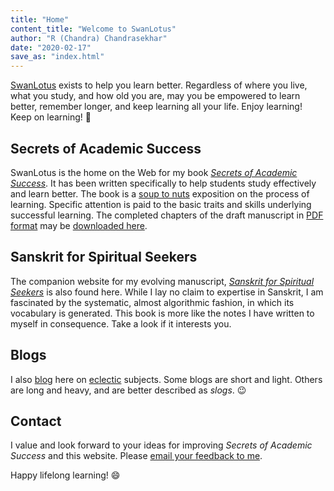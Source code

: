```yaml
---
title: "Home"
content_title: "Welcome to SwanLotus"
author: "R (Chandra) Chandrasekhar"
date: "2020-02-17"
save_as: "index.html"
---
```


[SwanLotus](index.html) exists to help you learn better. Regardless of where you live, what you study, and how old you are, may you be empowered to learn better, remember longer, and keep learning all your life. Enjoy learning! Keep on learning! :slightly_smiling_face:

## Secrets of Academic Success

SwanLotus is the home on the Web for my book [_Secrets of Academic Success_](sas.html). It has been written specifically to help students study effectively and learn better. The book is a [soup to nuts](https://dictionary.cambridge.org/dictionary/english/from-soup-to-nuts) exposition on the process of learning. Specific attention is paid to the basic traits and skills underlying successful learning. The completed chapters of the draft manuscript in [PDF format](https://acrobat.adobe.com/in/en/acrobat/about-adobe-pdf.html) may be [downloaded here]({static}../sas-manuscript/SAS-partial.pdf).

## Sanskrit for Spiritual Seekers

The companion website for my evolving manuscript, [_Sanskrit for Spiritual Seekers_](sss.html) is also found here. While I lay no claim to expertise in Sanskrit, I am fascinated by the systematic, almost algorithmic fashion, in which its vocabulary is generated. This book is more like the notes I have written to myself in consequence. Take a look if it interests you.

## Blogs

I also [blog](blogs.html) here on [eclectic](https://www.etymonline.com/search?q=eclectic) subjects. Some blogs are short and light. Others are long and heavy, and are better described as _slogs_. :wink:

## Contact

I value and look forward to your ideas for improving _Secrets of Academic Success_ and  this website. Please [email your feedback to me](mailto:feedback.sasbook@gmail.com).

Happy lifelong learning! :smile:
